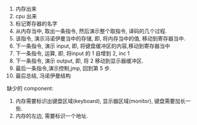 
1. 内存出来
2. cpu 出来
3. 标记寄存器的名字
4. 从内存当中, 取出一条指令, 然后演示整个取指令, 译码的几个过程.
5. 该指令, 演示冯诺伊曼当中的存储, 即, 将内存当中的值, 移动到寄存器当中.
6. 下一条指令, 演示 input, 即, 将键盘缓冲区的内容,移动到寄存器当中
8. 下一条指令, 运算, 即, 将input 的 1 自增到 2, inc 1
7. 下一条指令, 演示 output, 即, 将 2 移动到显示器缓冲区.
9. 最后一条指令,演示控制,jmp, 回到第 5 步.
10. 最后总结, 冯诺伊曼结构


缺少的 component: 
1. 内存需要标识出键盘区域(keyboard), 显示器区域(monitor), 键盘需要加长一些.
2. 内存的左边, 需要标识一个地址.
